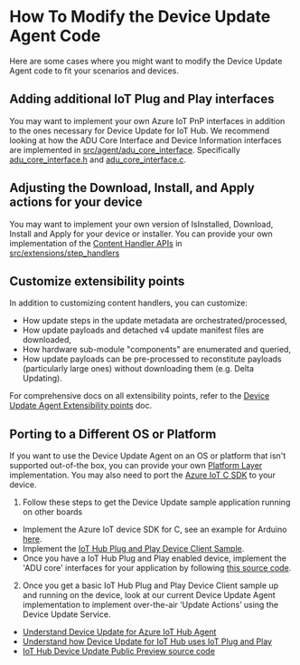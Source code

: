 # How To Modify the Device Update Agent Code

Here are some cases where you might want to modify the Device Update Agent code to fit your scenarios and devices.

## Adding additional IoT Plug and Play interfaces

You may want to implement your own Azure IoT PnP interfaces in addition to the
ones necessary for Device Update for IoT Hub.  We recommend looking at how the ADU Core Interface and Device Information interfaces are implemented in
[src/agent/adu_core_interface](../../src/agent/adu_core_interface). Specifically
[adu_core_interface.h](../../src/agent/adu_core_interface/inc/aduc/adu_core_interface.h)
and
[adu_core_interface.c](../../src/agent/adu_core_interface/src/adu_core_interface.c).

## Adjusting the Download, Install, and Apply actions for your device

You may want to implement your own version of IsInstalled, Download, Install and Apply for
your device or installer. You can provide your own implementation of the
[Content Handler APIs](../../src/extensions/inc/aduc/content_handler.hpp)
in [src/extensions/step_handlers](../../src/extensions/step_handlers)

## Customize extensibility points

In addition to customizing content handlers, you can customize:
- How update steps in the update metadata are orchestrated/processed,
- How update payloads and detached v4 update manifest files are downloaded,
- How hardware sub-module "components" are enumerated and queried,
- How update payloads can be pre-processed to reconstitute payloads (particularly large ones) without downloading them (e.g. Delta Updating).

For comprehensive docs on all extensibility points, refer to the [Device Update Agent Extensibility points](./device-update-agent-extensibility-points.md) doc.

## Porting to a Different OS or Platform

If you want to use the Device Update Agent on an OS or platform that isn't supported out-of-the box, you can provide your own [Platform Layer](../../src/platform_layers) implementation. You may also need to port the [Azure IoT C SDK](https://github.com/Azure/azure-c-shared-utility/blob/master/devdoc/porting_guide.md) to your device.

1. Follow these steps to get the Device Update sample application running on other boards

* Implement the Azure IoT device SDK for C, see an example for Arduino [here](https://github.com/Azure/azure-iot-sdk-c/blob/master/iothub_client/readme.md#arduino).
* Implement the [IoT Hub Plug and Play Device Client Sample](https://github.com/Azure/azure-iot-sdk-c/tree/master/iothub_client/samples/pnp).
* Once you have a IoT Hub Plug and Play enabled device, implement the 'ADU core' interfaces for your application by following [this source code](../../src/adu_workflow/src/agent_workflow.c).

2. Once you get a basic IoT Hub Plug and Play Device Client sample up and running on the device, look at our current Device Update Agent implementation to implement over-the-air ‘Update Actions’ using the Device Update Service.

* [Understand Device Update for Azure IoT Hub Agent](https://docs.microsoft.com/azure/iot-hub-device-update/device-update-agent-overview)
* [Understand how Device Update for IoT Hub uses IoT Plug and Play](https://docs.microsoft.com/azure/iot-hub-device-update/device-update-plug-and-play)
* [IoT Hub Device Update Public Preview source code](../../src)
